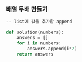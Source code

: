 ### 배열 두배 만들기
```python
-- list에 값을 추가함 append 

def solution(numbers):
    answers = []
    for i in numbers: 
        answers.append(i*2)
    return answers
```
